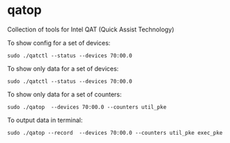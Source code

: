 # qatop

Collection of tools for Intel QAT (Quick Assist Technology)

To show config for a set of devices:

```
sudo ./qatctl --status --devices 70:00.0
```

To show only data for a set of devices:

```
sudo ./qatctl --status --devices 70:00.0
```

To show only data for a set of counters:

```
sudo ./qatop  --devices 70:00.0 --counters util_pke
```

To output data in terminal:

```
sudo ./qatop --record  --devices 70:00.0 --counters util_pke exec_pke
```

